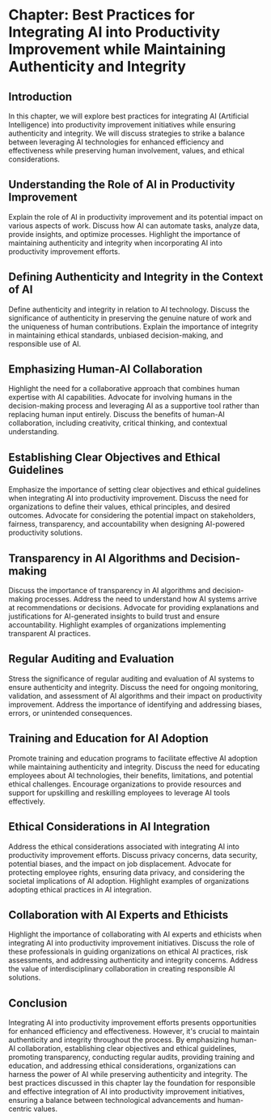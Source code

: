 Chapter: Best Practices for Integrating AI into Productivity Improvement while Maintaining Authenticity and Integrity
=====================================================================================================================

Introduction
------------

In this chapter, we will explore best practices for integrating AI (Artificial Intelligence) into productivity improvement initiatives while ensuring authenticity and integrity. We will discuss strategies to strike a balance between leveraging AI technologies for enhanced efficiency and effectiveness while preserving human involvement, values, and ethical considerations.

Understanding the Role of AI in Productivity Improvement
--------------------------------------------------------

Explain the role of AI in productivity improvement and its potential impact on various aspects of work. Discuss how AI can automate tasks, analyze data, provide insights, and optimize processes. Highlight the importance of maintaining authenticity and integrity when incorporating AI into productivity improvement efforts.

Defining Authenticity and Integrity in the Context of AI
--------------------------------------------------------

Define authenticity and integrity in relation to AI technology. Discuss the significance of authenticity in preserving the genuine nature of work and the uniqueness of human contributions. Explain the importance of integrity in maintaining ethical standards, unbiased decision-making, and responsible use of AI.

Emphasizing Human-AI Collaboration
----------------------------------

Highlight the need for a collaborative approach that combines human expertise with AI capabilities. Advocate for involving humans in the decision-making process and leveraging AI as a supportive tool rather than replacing human input entirely. Discuss the benefits of human-AI collaboration, including creativity, critical thinking, and contextual understanding.

Establishing Clear Objectives and Ethical Guidelines
----------------------------------------------------

Emphasize the importance of setting clear objectives and ethical guidelines when integrating AI into productivity improvement. Discuss the need for organizations to define their values, ethical principles, and desired outcomes. Advocate for considering the potential impact on stakeholders, fairness, transparency, and accountability when designing AI-powered productivity solutions.

Transparency in AI Algorithms and Decision-making
-------------------------------------------------

Discuss the importance of transparency in AI algorithms and decision-making processes. Address the need to understand how AI systems arrive at recommendations or decisions. Advocate for providing explanations and justifications for AI-generated insights to build trust and ensure accountability. Highlight examples of organizations implementing transparent AI practices.

Regular Auditing and Evaluation
-------------------------------

Stress the significance of regular auditing and evaluation of AI systems to ensure authenticity and integrity. Discuss the need for ongoing monitoring, validation, and assessment of AI algorithms and their impact on productivity improvement. Address the importance of identifying and addressing biases, errors, or unintended consequences.

Training and Education for AI Adoption
--------------------------------------

Promote training and education programs to facilitate effective AI adoption while maintaining authenticity and integrity. Discuss the need for educating employees about AI technologies, their benefits, limitations, and potential ethical challenges. Encourage organizations to provide resources and support for upskilling and reskilling employees to leverage AI tools effectively.

Ethical Considerations in AI Integration
----------------------------------------

Address the ethical considerations associated with integrating AI into productivity improvement efforts. Discuss privacy concerns, data security, potential biases, and the impact on job displacement. Advocate for protecting employee rights, ensuring data privacy, and considering the societal implications of AI adoption. Highlight examples of organizations adopting ethical practices in AI integration.

Collaboration with AI Experts and Ethicists
-------------------------------------------

Highlight the importance of collaborating with AI experts and ethicists when integrating AI into productivity improvement initiatives. Discuss the role of these professionals in guiding organizations on ethical AI practices, risk assessments, and addressing authenticity and integrity concerns. Address the value of interdisciplinary collaboration in creating responsible AI solutions.

Conclusion
----------

Integrating AI into productivity improvement efforts presents opportunities for enhanced efficiency and effectiveness. However, it's crucial to maintain authenticity and integrity throughout the process. By emphasizing human-AI collaboration, establishing clear objectives and ethical guidelines, promoting transparency, conducting regular audits, providing training and education, and addressing ethical considerations, organizations can harness the power of AI while preserving authenticity and integrity. The best practices discussed in this chapter lay the foundation for responsible and effective integration of AI into productivity improvement initiatives, ensuring a balance between technological advancements and human-centric values.
